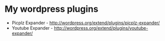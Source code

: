 My wordpress plugins
=================

* Picplz Expander - <http://wordpress.org/extend/plugins/picplz-expander/>
* Youtube Expander - <http://wordpress.org/extend/plugins/youtube-expander/>

